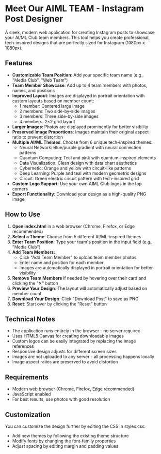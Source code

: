 # Meet Our AIML TEAM - Instagram Post Designer

A sleek, modern web application for creating Instagram posts to showcase your AI/ML Club team members. This tool helps you create professional, tech-inspired designs that are perfectly sized for Instagram (1080px x 1080px).

## Features

- **Customizable Team Position**: Add your specific team name (e.g., "Media Club", "Web Team")
- **Team Member Showcase**: Add up to 4 team members with photos, names, and positions
- **Improved Layout**: Images are displayed in portrait orientation with custom layouts based on member count:
  - 1 member: Centered large image
  - 2 members: Two side-by-side images
  - 3 members: Three side-by-side images
  - 4 members: 2×2 grid layout
- **Larger Images**: Photos are displayed prominently for better visibility
- **Preserved Image Proportions**: Images maintain their original aspect ratio to prevent distortion
- **Multiple AI/ML Themes**: Choose from 6 unique tech-inspired themes:
  - Neural Network: Blue/purple gradient with neural connection patterns
  - Quantum Computing: Teal and pink with quantum-inspired elements
  - Data Visualization: Clean design with data chart aesthetics
  - Cybernetic: Orange and yellow with circuit-like patterns
  - Deep Learning: Purple and teal with modern geometric designs
  - Circuit: Green electric circuit pattern with tech-inspired grid
- **Custom Logo Support**: Use your own AIML Club logos in the top corners
- **Export Functionality**: Download your design as a high-quality PNG image

## How to Use

1. **Open index.html** in a web browser (Chrome, Firefox, or Edge recommended)
2. **Select a Theme**: Choose from 5 different AI/ML-inspired themes
3. **Enter Team Position**: Type your team's position in the input field (e.g., "Media Club")
4. **Add Team Members**:
   - Click "Add Team Member" to upload team member photos
   - Enter name and position for each member
   - Images are automatically displayed in portrait orientation for better visibility
5. **Remove Team Members** if needed by hovering over their card and clicking the "✕" button
6. **Preview Your Design**: The layout will automatically adjust based on member count
7. **Download Your Design**: Click "Download Post" to save as PNG
8. **Reset**: Start over by clicking the "Reset" button

## Technical Notes

- The application runs entirely in the browser - no server required
- Uses HTML5 Canvas for creating downloadable images
- Custom logos can be easily integrated by replacing the image references
- Responsive design adjusts for different screen sizes
- Images are not uploaded to any server - all processing happens locally
- Image aspect ratios are preserved to avoid distortion

## Requirements

- Modern web browser (Chrome, Firefox, Edge recommended)
- JavaScript enabled
- For best results, use photos with good resolution

## Customization

You can customize the design further by editing the CSS in styles.css:
- Add new themes by following the existing theme structure
- Modify fonts by changing the font-family properties
- Adjust spacing by editing margin and padding values 